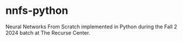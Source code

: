 # nnfs-python
Neural Networks From Scratch implemented in Python during the Fall 2 2024 batch at The Recurse Center.
